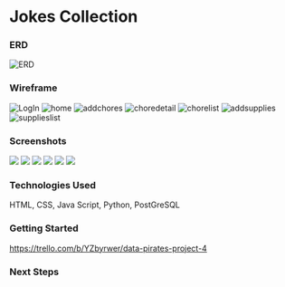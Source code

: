 # Jokes Collection



### ERD
![ERD](./aproject-pics/ERD.png)



### Wireframe
![LogIn](./aproject-pics/LogIn.png)
![home](./aproject-pics/home.png)
![addchores](./aproject-pics/home.png)
![choredetail](./aproject-pics/choredetail.png)
![chorelist](./aproject-pics/chorelist.png)
![addsupplies](./aproject-pics/addsupplies.png)
![supplieslist](./aproject-pics/supplieslist.png)


### Screenshots
![](./aproject-pics/.png)
![](./aproject-pics/.png)
![](./aproject-pics/.png)
![](./aproject-pics/.png)
![](./aproject-pics/.png)
![](./aproject-pics/.png)


### Technologies Used
HTML, CSS, Java Script, Python, PostGreSQL


### Getting Started
https://trello.com/b/YZbyrwer/data-pirates-project-4


### Next Steps

